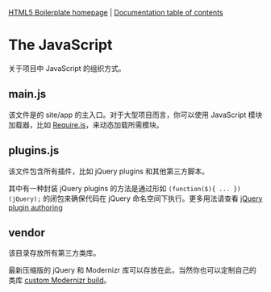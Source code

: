 [HTML5 Boilerplate homepage](http://html5boilerplate.com) | [Documentation
table of contents](README.md)

# The JavaScript

关于项目中 JavaScript 的组织方式。

## main.js

该文件是的 site/app 的主入口。对于大型项目而言，你可以使用 JavaScript 模块加载器，比如 [Require.js](http://requirejs.org/)，来动态加载所需模块。

## plugins.js

该文件包含所有插件，比如 jQuery plugins 和其他第三方脚本。

其中有一种封装 jQuery plugins 的方法是通过形如 `(function($){ ...
})(jQuery);` 的闭包来确保代码在 jQuery 命名空间下执行。更多用法请查看 [jQuery plugin
authoring](http://docs.jquery.com/Plugins/Authoring#Getting_Started)

## vendor

该目录存放所有第三方类库。
 
最新压缩版的 jQuery 和 Modernizr 库可以存放在此，当然你也可以定制自己的类库 [custom Modernizr
build](http://www.modernizr.com/download/)。

